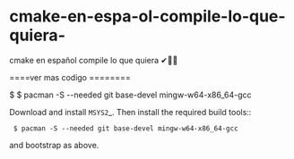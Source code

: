 # cmake-en-espa-ol-compile-lo-que-quiera-
cmake en español compile lo que quiera ✔🤢🤖


====ver mas codigo ========  

$ $ pacman -S --needed git base-devel mingw-w64-x86_64-gcc

Download and install `MSYS2`_.  Then install the required build tools::

     $ pacman -S --needed git base-devel mingw-w64-x86_64-gcc

   and bootstrap as above.

